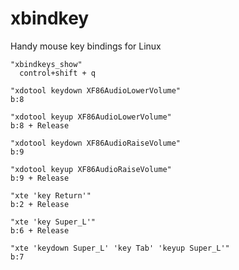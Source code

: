 # xbindkey
Handy mouse key bindings for Linux

    "xbindkeys_show" 
      control+shift + q

    "xdotool keydown XF86AudioLowerVolume"
    b:8

    "xdotool keyup XF86AudioLowerVolume"
    b:8 + Release

    "xdotool keydown XF86AudioRaiseVolume"
    b:9

    "xdotool keyup XF86AudioRaiseVolume"
    b:9 + Release

    "xte 'key Return'"
    b:2 + Release

    "xte 'key Super_L'"
    b:6 + Release

    "xte 'keydown Super_L' 'key Tab' 'keyup Super_L'"
    b:7
